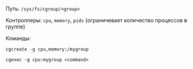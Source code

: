 Путь: ```/sys/fs/cgroup/<group>```

Контроллеры: ```cpu```, ```memory```, ```pids``` (ограничевает количество процессов в группе)

Команды:

```cgcreate -g cpu,memory:/mygroup```

```cgexec -g cpu:mygroup <command>```
